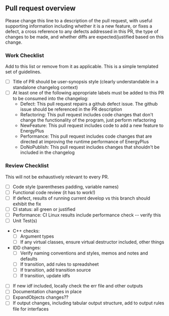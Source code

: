 Pull request overview
---------------------
Please change this line to a description of the pull request, with useful supporting information including whether it is a new feature, or fixes a defect, a cross reference to any defects addressed in this PR, the type of changes to be made, and whether diffs are expected/justified based on this change.

### Work Checklist
Add to this list or remove from it as applicable.  This is a simple templated set of guidelines.
 - [ ] Title of PR should be user-synopsis style (clearly understandable in a standalone changelog context)
 - [ ] At least one of the following appropriate labels must be added to this PR to be consumed into the changelog:
   - Defect: This pull request repairs a github defect issue.  The github issue should be referenced in the PR description
   - Refactoring: This pull request includes code changes that don't change the functionality of the program, just perform refactoring
   - NewFeature: This pull request includes code to add a new feature to EnergyPlus
   - Performance: This pull request includes code changes that are directed at improving the runtime performance of EnergyPlus
   - DoNoPublish: This pull request includes changes that shouldn't be included in the changelog

### Review Checklist
This will not be exhaustively relevant to every PR.
 - [ ] Code style (parentheses padding, variable names)
 - [ ] Functional code review (it has to work!)
 - [ ] If defect, results of running current develop vs this branch should exhibit the fix
 - [ ] CI status: all green or justified
 - [ ] Performance: CI Linux results include performance check -- verify this
 - [ ] Unit Test(s)
 - C++ checks:
   - [ ] Argument types
   - [ ] If any virtual classes, ensure virtual destructor included, other things
 - IDD changes:
   - [ ] Verify naming conventions and styles, memos and notes and defaults
   - [ ] If transition, add rules to spreadsheet
   - [ ] If transition, add transition source
   - [ ] If transition, update idfs
 - [ ] If new idf included, locally check the err file and other outputs
 - [ ] Documentation changes in place
 - [ ] ExpandObjects changes??
 - [ ] If output changes, including tabular output structure, add to output rules file for interfaces
